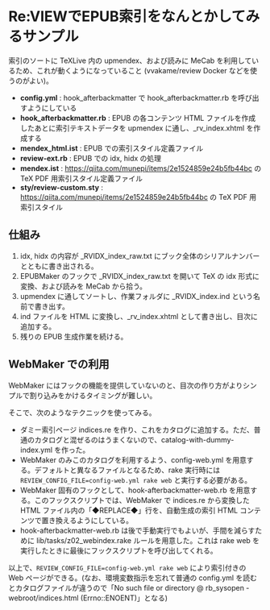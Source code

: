 # Re:VIEWでEPUB索引をなんとかしてみるサンプル

索引のソートに TeXLive 内の upmendex、および読みに MeCab を利用しているため、これが動くようになっていること (vvakame/review Docker などを使うのがよい)。

- **config.yml** : hook_afterbackmatter で hook_afterbackmatter.rb を呼び出すようにしている
- **hook_afterbackmatter.rb** : EPUB の各コンテンツ HTML ファイルを作成したあとに索引テキストデータを upmendex に通し、\_rv\_index.xhtml を作成する
- **mendex_html.ist** : EPUB での索引スタイル定義ファイル
- **review-ext.rb** : EPUB での idx, hidx の処理
- **mendex.ist** : https://qiita.com/munepi/items/2e1524859e24b5fb44bc の TeX PDF 用索引スタイル定義ファイル
- **sty/review-custom.sty** : https://qiita.com/munepi/items/2e1524859e24b5fb44bc の TeX PDF 用索引スタイル

## 仕組み
1. idx, hidx の内容が \_RVIDX\_index_raw.txt にブック全体のシリアルナンバーとともに書き出される。
2. EPUBMaker のフックで \_RVIDX\_index_raw.txt を開いて TeX の idx 形式に変換、および読みを MeCab から拾う。
3. upmendex に通してソートし、作業フォルダに \_RVIDX\_index.ind という名前で書き出す。
4. ind ファイルを HTML に変換し、\_rv\_index.xhtml として書き出し、目次に追加する。
5. 残りの EPUB 生成作業を続ける。

## WebMaker での利用
WebMaker にはフックの機能を提供していないのと、目次の作り方がよりシンプルで割り込みをかけるタイミングが難しい。

そこで、次のようなテクニックを使ってみる。

- ダミー索引ページ indices.re を作り、これをカタログに追加する。ただ、普通のカタログと混ぜるのはうまくないので、catalog-with-dummy-index.yml を作った。
- WebMaker のみこのカタログを利用するよう、config-web.yml を用意する。デフォルトと異なるファイルとなるため、rake 実行時には `REVIEW_CONFIG_FILE=config-web.yml rake web` と実行する必要がある。
- WebMaker 固有のフックとして、hook-afterbackmatter-web.rb を用意する。このフックスクリプトでは、WebMaker で indices.re から変換した HTML ファイル内の「◆REPLACE◆」行を、自動生成の索引 HTML コンテンツで置き換えるようにしている。
- hook-afterbackmatter-web.rb は後で手動実行でもよいが、手間を減らすために lib/tasks/z02_webindex.rake ルールを用意した。これは rake web を実行したときに最後にフックスクリプトを呼び出してくれる。

以上で、`REVIEW_CONFIG_FILE=config-web.yml rake web` により索引付きの Web ページができる。(なお、環境変数指示を忘れて普通の config.yml を読むとカタログファイルが違うので「No such file or directory @ rb_sysopen - webroot/indices.html (Errno::ENOENT)」となる)
